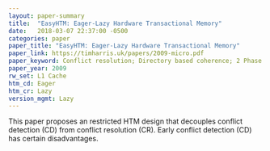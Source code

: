 ```yaml
---
layout: paper-summary
title:  "EasyHTM: Eager-Lazy Hardware Transactional Memory"
date:   2018-03-07 22:37:00 -0500
categories: paper
paper_title: "EasyHTM: Eager-Lazy Hardware Transactional Memory"
paper_link: https://timharris.uk/papers/2009-micro.pdf
paper_keyword: Conflict resolution; Directory based coherence; 2 Phase Commit
paper_year: 2009
rw_set: L1 Cache
htm_cd: Eager
htm_cr: Lazy
version_mgmt: Lazy
---
```


This paper proposes an restricted HTM design that decouples conflict detection (CD) from conflict resolution (CR). 
Early conflict detection (CD) has certain disadvantages. 